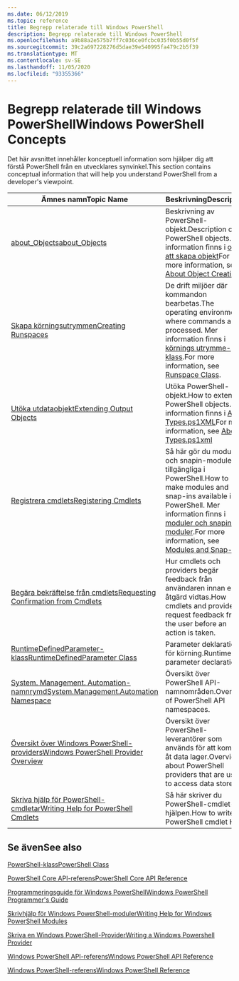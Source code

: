 ```yaml
---
ms.date: 06/12/2019
ms.topic: reference
title: Begrepp relaterade till Windows PowerShell
description: Begrepp relaterade till Windows PowerShell
ms.openlocfilehash: a9b88a2e575b7ff7c036ce0fcbc035f0b55d0f5f
ms.sourcegitcommit: 39c2a697228276d5dae39e540995fa479c2b5f39
ms.translationtype: MT
ms.contentlocale: sv-SE
ms.lasthandoff: 11/05/2020
ms.locfileid: "93355366"
---
```

# <a name="windows-powershell-concepts"></a><span data-ttu-id="20aaf-103">Begrepp relaterade till Windows PowerShell</span><span class="sxs-lookup"><span data-stu-id="20aaf-103">Windows PowerShell Concepts</span></span>

<span data-ttu-id="20aaf-104">Det här avsnittet innehåller konceptuell information som hjälper dig att förstå PowerShell från en utvecklares synvinkel.</span><span class="sxs-lookup"><span data-stu-id="20aaf-104">This section contains conceptual information that will help you understand PowerShell from a developer's viewpoint.</span></span>

|<span data-ttu-id="20aaf-105">Ämnes namn</span><span class="sxs-lookup"><span data-stu-id="20aaf-105">Topic Name</span></span>|<span data-ttu-id="20aaf-106">Beskrivning</span><span class="sxs-lookup"><span data-stu-id="20aaf-106">Description</span></span>|
|----------------|-----------------|
|[<span data-ttu-id="20aaf-107">about_Objects</span><span class="sxs-lookup"><span data-stu-id="20aaf-107">about_Objects</span></span>](/powershell/module/microsoft.powershell.core/about/about_objects)|<span data-ttu-id="20aaf-108">Beskrivning av PowerShell-objekt.</span><span class="sxs-lookup"><span data-stu-id="20aaf-108">Description of PowerShell objects.</span></span> <span data-ttu-id="20aaf-109">Mer information finns i [om att skapa objekt](/powershell/module/microsoft.powershell.core/about/about_object_creation)</span><span class="sxs-lookup"><span data-stu-id="20aaf-109">For more information, see [About Object Creation](/powershell/module/microsoft.powershell.core/about/about_object_creation)</span></span>|
|[<span data-ttu-id="20aaf-110">Skapa körningsutrymmen</span><span class="sxs-lookup"><span data-stu-id="20aaf-110">Creating Runspaces</span></span>](../hosting/creating-runspaces.md)|<span data-ttu-id="20aaf-111">De drift miljöer där kommandon bearbetas.</span><span class="sxs-lookup"><span data-stu-id="20aaf-111">The operating environments where commands are processed.</span></span> <span data-ttu-id="20aaf-112">Mer information finns i [körnings utrymme-klass](/dotnet/api/system.management.automation.runspaces.runspace).</span><span class="sxs-lookup"><span data-stu-id="20aaf-112">For more information, see [Runspace Class](/dotnet/api/system.management.automation.runspaces.runspace).</span></span>|
|[<span data-ttu-id="20aaf-113">Utöka utdataobjekt</span><span class="sxs-lookup"><span data-stu-id="20aaf-113">Extending Output Objects</span></span>](../cmdlet/extending-output-objects.md)|<span data-ttu-id="20aaf-114">Utöka PowerShell-objekt.</span><span class="sxs-lookup"><span data-stu-id="20aaf-114">How to extend PowerShell objects.</span></span> <span data-ttu-id="20aaf-115">Mer information finns i [About Types.ps1XML](/powershell/module/microsoft.powershell.core/about/about_types.ps1xml)</span><span class="sxs-lookup"><span data-stu-id="20aaf-115">For more information, see [About Types.ps1xml](/powershell/module/microsoft.powershell.core/about/about_types.ps1xml)</span></span>|
|[<span data-ttu-id="20aaf-116">Registrera cmdlets</span><span class="sxs-lookup"><span data-stu-id="20aaf-116">Registering Cmdlets</span></span>](../cmdlet/registering-cmdlets.md)|<span data-ttu-id="20aaf-117">Så här gör du moduler och snapin-moduler tillgängliga i PowerShell.</span><span class="sxs-lookup"><span data-stu-id="20aaf-117">How to make modules and snap-ins available in PowerShell.</span></span> <span data-ttu-id="20aaf-118">Mer information finns i [moduler och snapin-moduler](../cmdlet/modules-and-snap-ins.md).</span><span class="sxs-lookup"><span data-stu-id="20aaf-118">For more information, see [Modules and Snap-ins](../cmdlet/modules-and-snap-ins.md).</span></span>|
|[<span data-ttu-id="20aaf-119">Begära bekräftelse från cmdlets</span><span class="sxs-lookup"><span data-stu-id="20aaf-119">Requesting Confirmation from Cmdlets</span></span>](../cmdlet/requesting-confirmation-from-cmdlets.md)|<span data-ttu-id="20aaf-120">Hur cmdlets och providers begär feedback från användaren innan en åtgärd vidtas.</span><span class="sxs-lookup"><span data-stu-id="20aaf-120">How cmdlets and providers request feedback from the user before an action is taken.</span></span>|
|[<span data-ttu-id="20aaf-121">RuntimeDefinedParameter-klass</span><span class="sxs-lookup"><span data-stu-id="20aaf-121">RuntimeDefinedParameter Class</span></span>](/dotnet/api/system.management.automation.runtimedefinedparameter)|<span data-ttu-id="20aaf-122">Parameter deklarationer för körning.</span><span class="sxs-lookup"><span data-stu-id="20aaf-122">Runtime parameter declarations.</span></span>|
|[<span data-ttu-id="20aaf-123">System. Management. Automation-namnrymd</span><span class="sxs-lookup"><span data-stu-id="20aaf-123">System.Management.Automation Namespace</span></span>](/dotnet/api/System.Management.Automation)|<span data-ttu-id="20aaf-124">Översikt över PowerShell API-namnområden.</span><span class="sxs-lookup"><span data-stu-id="20aaf-124">Overview of PowerShell API namespaces.</span></span>|
|[<span data-ttu-id="20aaf-125">Översikt över Windows PowerShell-providers</span><span class="sxs-lookup"><span data-stu-id="20aaf-125">Windows PowerShell Provider Overview</span></span>](../provider/windows-powershell-provider-overview.md)|<span data-ttu-id="20aaf-126">Översikt över PowerShell-leverantörer som används för att komma åt data lager.</span><span class="sxs-lookup"><span data-stu-id="20aaf-126">Overview about PowerShell providers that are used to access data stores.</span></span>|
|[<span data-ttu-id="20aaf-127">Skriva hjälp för PowerShell-cmdletar</span><span class="sxs-lookup"><span data-stu-id="20aaf-127">Writing Help for PowerShell Cmdlets</span></span>](../help/writing-help-for-windows-powershell-cmdlets.md)|<span data-ttu-id="20aaf-128">Så här skriver du PowerShell-cmdlet-hjälpen.</span><span class="sxs-lookup"><span data-stu-id="20aaf-128">How to write PowerShell cmdlet Help.</span></span>|

## <a name="see-also"></a><span data-ttu-id="20aaf-129">Se även</span><span class="sxs-lookup"><span data-stu-id="20aaf-129">See also</span></span>

[<span data-ttu-id="20aaf-130">PowerShell-klass</span><span class="sxs-lookup"><span data-stu-id="20aaf-130">PowerShell Class</span></span>](/dotnet/api/system.management.automation.powershell)

[<span data-ttu-id="20aaf-131">PowerShell Core API-referens</span><span class="sxs-lookup"><span data-stu-id="20aaf-131">PowerShell Core API Reference</span></span>](/dotnet/api/?view=pscore-6.2.0&preserve-view=true)

[<span data-ttu-id="20aaf-132">Programmeringsguide för Windows PowerShell</span><span class="sxs-lookup"><span data-stu-id="20aaf-132">Windows PowerShell Programmer's Guide</span></span>](windows-powershell-programmer-s-guide.md)

[<span data-ttu-id="20aaf-133">Skrivhjälp för Windows PowerShell-moduler</span><span class="sxs-lookup"><span data-stu-id="20aaf-133">Writing Help for Windows PowerShell Modules</span></span>](../module/writing-help-for-windows-powershell-modules.md)

[<span data-ttu-id="20aaf-134">Skriva en Windows PowerShell-Provider</span><span class="sxs-lookup"><span data-stu-id="20aaf-134">Writing a Windows Powershell Provider</span></span>](../provider/writing-a-windows-powershell-provider.md)

[<span data-ttu-id="20aaf-135">Windows PowerShell API-referens</span><span class="sxs-lookup"><span data-stu-id="20aaf-135">Windows PowerShell API Reference</span></span>](/dotnet/api/?view=powershellsdk-1.1.0&preserve-view=true)

[<span data-ttu-id="20aaf-136">Windows PowerShell-referens</span><span class="sxs-lookup"><span data-stu-id="20aaf-136">Windows PowerShell Reference</span></span>](../windows-powershell-reference.md)
